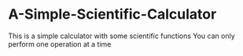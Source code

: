 # A-Simple-Scientific-Calculator
This is a simple calculator with some scientific functions
You can only perform one operation at a time
